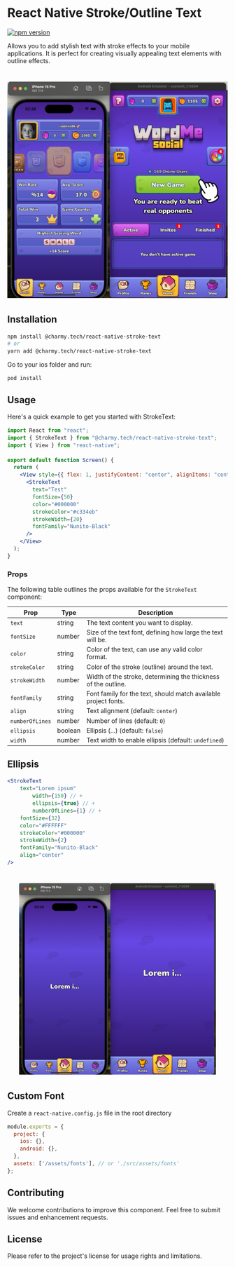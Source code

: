 # React Native Stroke/Outline Text

[![npm version](https://badge.fury.io/js/@charmy.tech%2Freact-native-stroke-text.svg)](https://badge.fury.io/js/@charmy.tech%2Freact-native-stroke-text)

Allows you to add stylish text with stroke effects to your mobile applications. It is perfect for creating visually appealing text elements with outline effects.

<h1 align="center">
  <img width="550" src="docs/example.jpeg"/>
</h1>


## Installation

```bash
npm install @charmy.tech/react-native-stroke-text
# or
yarn add @charmy.tech/react-native-stroke-text
```

Go to your ios folder and run:
```
pod install
```

## Usage
Here's a quick example to get you started with StrokeText:

```jsx
import React from "react";
import { StrokeText } from "@charmy.tech/react-native-stroke-text";
import { View } from "react-native";

export default function Screen() {
  return (
    <View style={{ flex: 1, justifyContent: "center", alignItems: "center" }}>
      <StrokeText
        text="Test"
        fontSize={50}
        color="#000000"
        strokeColor="#c334eb"
        strokeWidth={20}
        fontFamily="Nunito-Black"
      />
    </View>
  );
}

```

### Props

The following table outlines the props available for the `StrokeText` component:

| Prop            | Type    | Description                                                     |
|-----------------|---------|-----------------------------------------------------------------|
| `text`          | string  | The text content you want to display.                           |
| `fontSize`      | number  | Size of the text font, defining how large the text will be.     |
| `color`         | string  | Color of the text, can use any valid color format.              |
| `strokeColor`   | string  | Color of the stroke (outline) around the text.                  |
| `strokeWidth`   | number  | Width of the stroke, determining the thickness of the outline.  |
| `fontFamily`    | string  | Font family for the text, should match available project fonts. |
| `align`         | string  | Text alignment (default: `center`)                              |
| `numberOfLines` | number  | Number of lines (default: `0`)                                  |
| `ellipsis`      | boolean | Ellipsis (...) (default: `false`)                               |
| `width`         | number  | Text width to enable ellipsis (default: `undefined`)            |


## Ellipsis

```jsx
<StrokeText
    text="Lorem ipsum"
        width={150} // +
        ellipsis={true} // +
        numberOfLines={1} // +
    fontSize={32}
    color="#FFFFFF"
    strokeColor="#000000"
    strokeWidth={2}
    fontFamily="Nunito-Black"
    align="center"
/>

```

<h1 align="center">
  <img width="450" src="docs/ellipsis.jpeg"/>
</h1>


## Custom Font
Create a `react-native.config.js` file in the root directory

```javascript
module.exports = {
  project: {
    ios: {},
    android: {},
  },
  assets: ['/assets/fonts'], // or './src/assets/fonts'
};
```


## Contributing
We welcome contributions to improve this component. Feel free to submit issues and enhancement requests.

## License
Please refer to the project's license for usage rights and limitations.
